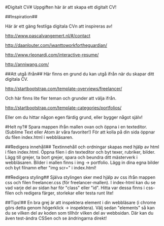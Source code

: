 #Digitalt CV#
Uppgiften här är att skapa ett digitalt CV! 

##Inspiration##

Här är ett gäng festliga digitala CVn att inspireras av! 

http://www.pascalvangemert.nl/#/contact

http://daanlouter.com/iwanttoworkfortheguardian/

http://www.rleonardi.com/interactive-resume/

http://anniwang.com/

##Att utgå ifrån##
Här finns en grund du kan utgå ifrån när du skapar ditt digitala CV.

http://startbootstrap.com/template-overviews/freelancer/

Och här finns lite fler teman och grunder att välja ifrån. 

http://startbootstrap.com/template-categories/portfolios/

Eller om du hittar någon egen färdig grund, eller bygger något själv! 

#Helt ny?#
Spara mappen ifrån mallen ovan och öppna i en texteditor. (Sublime Text eller Atom är våra favoriter!) För att kolla på din sida öppnar du filen index.html i webbläsaren.

##Redigera innehåll##
Textinnehåll och ordningar skapas med hjälp av html i filen index.html. 
Öppna filen i din texteditor och byt texer, rubriker, bilder. Lägg till grejer, ta bort grejer, spara och beundra ditt mästerverk i webbläsaren. 
Bilder i mallen finns i img -> portfolio. Lägg in dina egna bilder och byt filnamn efter "img scr=" i index.html! 

##Redigera styling##
Själva stylingen sker med hjälp av css ifrån mappen css och filen freelancer.css (för freelancer-mallen). 
I index-html kan du se vad varje del av sidan har för "class" eller "id". Hitta var dessa finns i css-filen och redigera färger, storlekar eller testa runt lite! 

##Tips!##
En bra grej är att inspektera element i din webbläsare (i chrome görs detta genom högerklick -> inspektera). Välj sedan "elements" så kan du se vilken del av koden som tillhör vilken del av webbsidan. Där kan du även test-ändra CSSen och se ändringarna direkt!
